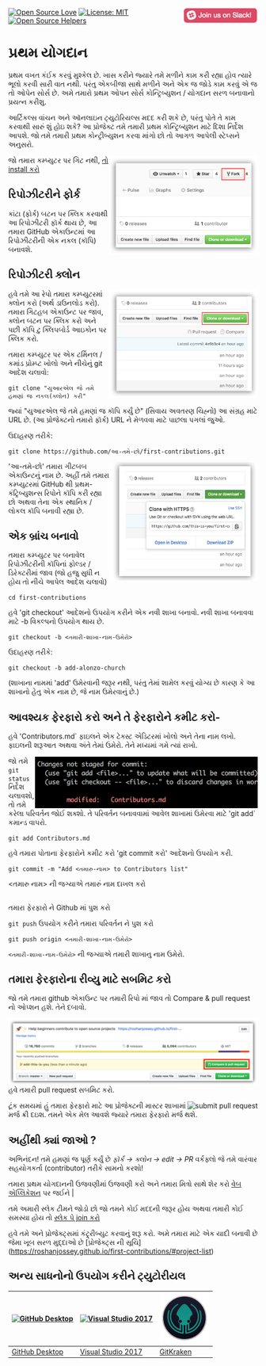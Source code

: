 ﻿[![Open Source Love](https://badges.frapsoft.com/os/v1/open-source.svg?v=103)](https://github.com/ellerbrock/open-source-badges/)
[<img align="right" width="150" src="../assets/join-slack-team.png">](https://join.slack.com/t/firstcontributors/shared_invite/enQtNjkxNzQwNzA2MTMwLTVhMWJjNjg2ODRlNWZhNjIzYjgwNDIyZWYwZjhjYTQ4OTBjMWM0MmFhZDUxNzBiYzczMGNiYzcxNjkzZDZlMDM)
[![License: MIT](https://img.shields.io/badge/License-MIT-green.svg)](https://opensource.org/licenses/MIT)
[![Open Source Helpers](https://www.codetriage.com/roshanjossey/first-contributions/badges/users.svg)](https://www.codetriage.com/roshanjossey/first-contributions)
# પ્રથમ યોગદાન

પ્રથમ વખત કંઈક કરવું મુશ્કેલ છે. ખાસ કરીને જ્યારે તમે મળીને કામ કરી રહ્યા હોવ ત્યારે ભૂલો કરવી સારી વાત નથી. પરંતુ એકબીજા સાથે મળીને અને એક જ જોડે કામ કરવું એ જ તો ઓપેન સોર્સ છે. અમે તમારો પ્રથમ ઓપન સોર્સ કોન્ટ્રિબ્યુશન / યોગદાન સરળ બનાવાનો પ્રયત્ન કરીશુ.

આર્ટિકલ્સ વાંચન અને ઑનલાઇન ટ્યુટોરિયલ્સ મદદ કરી શકે છે, પરંતુ પોતે તે કામ કરવાથી સારું શું હોઇ શકે? આ પ્રોજેક્ટ તમે તમારી પ્રથમ કોન્ટ્રિબ્યુશન માટે દિશા નિર્દેશ આપશે. જો તમે તમારી પ્રથમ કોન્ટ્રીબ્યુશન કરવા માંગો છો તો આગળ આપેલી સ્ટેપ્સને અનુસરો.

<img align="right" width="300" src="../assets/fork.png" alt="fork this repository" />

જો તમારા કમ્પ્યુટર પર ગિટ નથી, [ તો install કરો](https://help.github.com/articles/set-up-git/)


## રિપોઝીટરીને ફોર્ક

કાંટા (ફોર્ક) બટન પર ક્લિક કરવાથી આ રિપોઝીટરી ફૉર્ક થાય છે, આ તમારા GitHub એકાઉન્ટમાં આ રિપોઝીટરીની એક નકલ (કૉપિ) બનાવશે.


## રિપોઝીટરી ક્લોન

<img align="right" width="300" src="../assets/clone.png" alt="clone this repository" />


હવે તમે આ રેપો તમારા કમ્પ્યુટરમાં ક્લોન કરો (અર્થ ડાઉનલોડ કરો). તમારા ગિટહબ એકાઉન્ટ પર જાવ, ક્લોન બટન પર ક્લિક કરો અને પછી કૉપિ ટુ ક્લિપબોર્ડ આઇકોન પર ક્લિક કરો.


તમારા કમ્પ્યુટર પર એક ટર્મિનલ / કમાંડ પ્રોમ્પ્ટ ખોલો અને નીચેનું git આદેશ ચલાવો:

```
git clone "યુઆરએલ જે તમે હમણાં જ નકલ(ક્લોન) કરી"
```


જ્યાં "યુઆરએલ જે તમે હમણાં જ કૉપિ કર્યું છે" (સિવાય અવતરણ ચિહ્નો) આ સંગ્રહ માટે URL છે. (આ પ્રોજેક્ટનો તમારો ફૉર્ક) URL ને મેળવવા માટે પાછલા પગલાં જુઓ.

ઉદાહરણ તરીકે:

```
git clone https://github.com/આ-તમે-છો/first-contributions.git
```

<img align="right" width="300" src="../assets/copy-to-clipboard.png" alt="copy URL to clipboard" />


'આ-તમે-છો' તમારા ગીટબબ એકાઉન્ટનું નામ છે. અહીં તમે તમારા કમ્પ્યુટરમાં GitHub થી પ્રથમ-કંટ્રિબ્યુશન્સ રિપોને કૉપિ કરી રહ્યા છો અથવા તેના એક સ્થાનિક / લોકલ કૉપિ બનાવી રહ્યા છે.

## એક બ્રાંચ બનાવો

તમારા કમ્પ્યુટર પર બનાવેલ રિપોઝીટરીની કૉપિનાં ફોલ્ડર / ડિરેક્ટરીમાં જાવ (જો હજુ સુધી ન હોય તો નીચે આપેલ આદેશ ચલાવો)


```
cd first-contributions
```


હવે 'git checkout' આદેશનો ઉપયોગ કરીને એક નવી શાખા બનાવો. નવી શાખા બનાવવા માટે -b વિકલ્પનો ઉપયોગ થાય છે.

```
git checkout -b <તમારી-શાખા-નામ-ઉમેરો>
```

ઉદાહરણ તરીકે:

```
git checkout -b add-alonzo-church
```


(શાખાના નામમાં 'add' ઉમેરવાની જરૂર નથી, પરંતુ તેમાં શામેલ કરવું યોગ્ય છે કારણ કે આ શાખાનો હેતુ એક નામ છે, જે નામ ઉમેરવાનું છે.)

## આવશ્યક ફેરફારો કરો અને તે ફેરફારોને કમીટ કરો-


હવે 'Contributors.md` ફાઇલને એક ટેક્સ્ટ એડિટરમાં ખોલો અને તેના નામ લખો. ફાઇલની શરૂઆત અથવા અંતે તેમાં ઉમેરો. તેને મધ્યમાં ગમે ત્યાં રાખો.

<img align="right" width="450" src="../assets/git-status.png" alt="git status" />


જો તમે `git status` નિર્દેશ ચલાવશો, તો તમે કરેલા પરિવર્તન જોઈ શક્શો. તે પરિવર્તન બનાવવામાં આવેલ શાખામાં ઉમેરવા માટે 'git add` કમાન્ડ વાપરો.


```
git add Contributors.md
```


હવે તમારા પોતાના ફેરફારોને કમીટ કરો 'git commit કરો' આદેશનો ઉપયોગ કરી.

```
git commit -m "Add <તમારુ-નામ> to Contributors list"
```

<તમારુ નામ> ની જગ્યાએ તમારું નામ દાખલ કરો


## 
તમારા ફેરફારો ને Github માં પુશ કરો

`git push` ઉપયોગ કરીને તમારા પરિવર્તન ને પુશ કરો

```
git push origin <તમારી-શાખા-નામ-ઉમેરો>
```

`<તમારી-શાખા-નામ-ઉમેરો>` ની જગ્યાએ તમારી શાખાનુ નામ ઉમેરો.

## તમારા ફેરફારોના રીવ્યુ માટે સબમિટ કરો


જો તમે તમારા github એકાઉન્ટ પર તમારી રિપો માં જાવ તો Compare & pull request નો ઓપ્શન હશે. તેને દબાવો.

<img style="float: right;" src="../assets/compare-and-pull.png" alt="create a pull request" />

હવે તમારી pull request સબમિટ કરો.

<img style="float: right;" src="../assets/submit-pull-request.png" alt="submit pull request" />
ટૂંક સમયમાં હું તમારા ફેરફારો માટે આ પ્રોજેક્ટની માસ્ટર શાખામાં મર્જ ક્રી દઇશ. તમને એક મેલ આવશે જ્યારે તમારા ફેરફારો મર્જ થશે.


## અહીંથી ક્યાં જાઓ ?

અભિનંદન! તમે હમણાં જ પૂર્ણ કર્યું છે _ફૉર્ક -> ક્લોન -> edit -> PR_ વર્કફ્લો જે તમે વારંવાર સહયોગકર્તા (contributor) તરીકે સામનો કરશો!


તમારા પ્રથમ યોગદાનની ઉજવણીમાં ઉજવણી કરો અને તમારા મિત્રો સાથે શેર કરો [વેબ એપ્લિકેશન](https://roshanjossey.github.io/first-contributions/#social-share) પર જઈને | 


તમે અમારી સ્લેક ટીમને જોડો છો જો તમને કોઈ મદદની જરૂર હોય અથવા તમારી કોઈ સમસ્યા હોય તો [સ્લેક પે join કરો](https://join.slack.com/t/firstcontributors/shared_invite/enQtMzE1MTYwNzI3ODQ0LTZiMDA2OGI2NTYyNjM1MTFiNTc4YTRhZTg4OWZjMzA0ZWZmY2UxYzVkMzI1ZmVmOWI4ODdkZWQwNTM2NDVmNjY)

હવે તમે અને પ્રોજેક્ટ્સમાં કંટ્ર્રીબ્યુટ કરવાનું શરૂ કરો. અમે તમારા માટે એક યાદી બનાવી છે જેમા ખૂબ સરળ મુદ્દાઓ છે [પ્રોજેક્ટ્સ ની સૂચિ]
(https://roshanjossey.github.io/first-contributions/#project-list)

## અન્ય સાધનોનો ઉપયોગ કરીને ટ્યુટોરીયલ

|<a href="../github-desktop-tutorial.md"><img alt="GitHub Desktop" src="https://desktop.github.com/images/desktop-icon.svg" width="100"></a>|<a href="../github-windows-vs2017-tutorial.md"><img alt="Visual Studio 2017" src="https://www.visualstudio.com/wp-content/uploads/2017/11/microsoft-visual-studio.svg" width="100"></a>|<a href="../gitkraken-tutorial.md"><img alt="GitKraken" src="../assets/gk-icon.png" width="100"></a>|
|---|---|---|
|[GitHub Desktop](../github-desktop-tutorial.md)|[Visual Studio 2017](../github-windows-vs2017-tutorial.md)|[GitKraken](../gitkraken-tutorial.md)|
